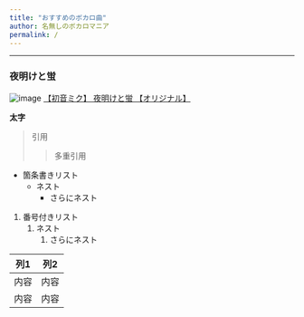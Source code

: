 ```yaml
---
title: "おすすめのボカロ曲"
author: 名無しのボカロマニア
permalink: /
---
```







---
### 夜明けと蛍

![image](/GHPages_WebSite/assets/images/hotaru.jpeg)
[【初音ミク】 夜明けと蛍 【オリジナル】](https://www.nicovideo.jp/watch/sm24892241)

**太字**

> 引用
>> 多重引用


- 箇条書きリスト
  - ネスト
    - さらにネスト


1. 番号付きリスト
   1. ネスト
      1. さらにネスト


| 列1  | 列2  |
|-----|-----|
| 内容  | 内容  |
| 内容  | 内容  |


